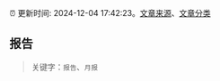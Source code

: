 :alarm_clock: 更新时间: 2024-12-04 17:42:23。[文章来源](/README.md)、[文章分类](/TAGS.md)

## 报告


> 关键字：`报告`、`月报`



